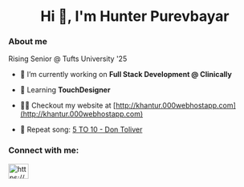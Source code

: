 <h1 align="center">Hi 👋, I'm Hunter Purevbayar</h1>

<h3 align="left">About me</h3>
Rising Senior @ Tufts University '25
</p>

- 🔭 I’m currently working on **Full Stack Development @ Clinically**

- 🌱 Learning **TouchDesigner**

- 👨‍💻 Checkout my website at [http://khantur.000webhostapp.com](http://khantur.000webhostapp.com)

- 🎸 Repeat song: [5 TO 10 - Don Toliver](https://www.youtube.com/watch?v=SIsHuBbo9mI)

<h3 align="left">Connect with me:</h3>
<p align="left">
<a href="https://linkedin.com/in/https://www.linkedin.com/in/hunter-purevbayar-b66630235/" target="blank"><img align="center" src="https://raw.githubusercontent.com/rahuldkjain/github-profile-readme-generator/master/src/images/icons/Social/linked-in-alt.svg" alt="https://www.linkedin.com/in/hunter-purevbayar-b66630235/" height="30" width="40" /></a>
</p>
